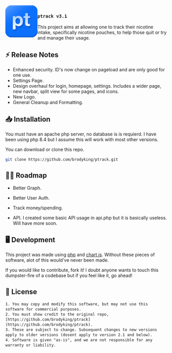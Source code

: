 <img src="./assets/logo.png" width="100px" align="left">

### `ptrack v3.1`
This project aims at allowing one to track their nicotine intake, specifically nicotine pouches, to help those quit or try and manage their usage.

## ⚡ Release Notes

- Enhanced security. ID's now change on pageload and are only good for one use.
- Settings Page.
- Design overhaul for login, homepage, settings. Includes a wider page, new navbar, split view for some pages, and icons.
- New Logo.
- General Cleanup and Formatting.


## 📥 Installation

You must have an apache php server, no database is is requierd. I have been using php 8.4 but I assume this will work with most other versions.

You can download or clone this repo.

```bash
git clone https://github.com/brodyking/ptrack.git
``` 

## 👨‍💻 Roadmap

- Better Graph.

- Better User Auth.

- Track money/spending.

- API. I created some basic API usage in api.php but it is basically useless. Will have more soon.
  
## 🖥️ Development

This project was made using [php](https://www.php.net/) and [chart.js](https://www.chartjs.org/). Without these pieces of software, alot of this would've never been made.

If you would like to contribute, fork it! I doubt anyone wants to touch this dumpster-fire of a codebase but if you feel like it, go ahead!

## 📄 License
```
1. You may copy and modify this software, but may not use this software for commercial purposes.
2. You must show credit to the original repo, [https://github.com/brodyking/ptrack](https://github.com/brodyking/ptrack).
3. These are subject to change. Subsequent changes to new versions apply to older versions (dosent apply to version 2.1 and below).
4. Software is given "as-is", and we are not responsible for any warranty or liability.
```
